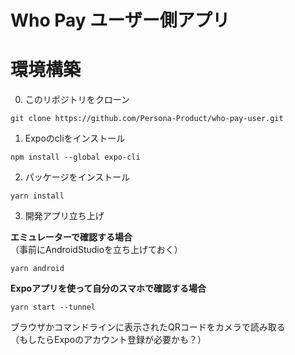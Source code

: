 # Who Pay ユーザー側アプリ

# 環境構築

0. このリポジトリをクローン
```
git clone https://github.com/Persona-Product/who-pay-user.git
```

1. Expoのcliをインストール
```
npm install --global expo-cli
```

2. パッケージをインストール
```
yarn install
```

3. 開発アプリ立ち上げ  

**エミュレーターで確認する場合**  
（事前にAndroidStudioを立ち上げておく）
```
yarn android
```

**Expoアプリを使って自分のスマホで確認する場合**
```
yarn start --tunnel
```
ブラウザかコマンドラインに表示されたQRコードをカメラで読み取る  
（もしたらExpoのアカウント登録が必要かも？）